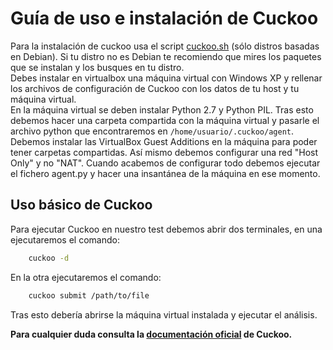 # Guía de uso e instalación de Cuckoo

Para la instalación de cuckoo usa el script [cuckoo.sh](https://github.com/nacheteam/charla-ransomware/blob/master/Recursos/Cuckoo/cuckoo.sh) (sólo distros basadas en Debian). Si tu distro no es Debian te recomiendo que mires los paquetes que se instalan y los busques en tu distro.  
Debes instalar en virtualbox una máquina virtual con Windows XP y rellenar los archivos de configuración de Cuckoo con los datos de tu host y tu máquina virtual.  
En la máquina virtual se deben instalar Python 2.7 y Python PIL. Tras esto debemos hacer una carpeta compartida con la máquina virtual y pasarle el archivo python que encontraremos en ``/home/usuario/.cuckoo/agent``.  
Debemos instalar las VirtualBox Guest Additions en la máquina para poder tener carpetas compartidas. Así mismo debemos configurar una red "Host Only" y no "NAT". Cuando acabemos de configurar todo debemos ejecutar el fichero agent.py y hacer una insantánea de la máquina en ese momento.

## Uso básico de Cuckoo

Para ejecutar Cuckoo en nuestro test debemos abrir dos terminales, en una ejecutaremos el comando:

``` bash
    cuckoo -d
```

En la otra ejecutaremos el comando:
``` bash
    cuckoo submit /path/to/file
```

Tras esto debería abrirse la máquina virtual instalada y ejecutar el análisis.


**__Para cualquier duda consulta la [documentación oficial](https://cuckoo.sh/docs/index.html) de Cuckoo.__** 
